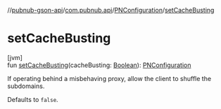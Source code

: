 //[pubnub-gson-api](../../../index.md)/[com.pubnub.api](../index.md)/[PNConfiguration](index.md)/[setCacheBusting](set-cache-busting.md)

# setCacheBusting

[jvm]\
fun [setCacheBusting](set-cache-busting.md)(cacheBusting: [Boolean](https://kotlinlang.org/api/latest/jvm/stdlib/kotlin/-boolean/index.html)): [PNConfiguration](index.md)

If operating behind a misbehaving proxy, allow the client to shuffle the subdomains.

Defaults to `false`.
